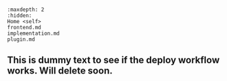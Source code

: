```{include} ../README.md
```

```{toctree}
:maxdepth: 2
:hidden:
Home <self>
frontend.md
implementation.md
plugin.md
```

## This is dummy text to see if the deploy workflow works. Will delete soon.